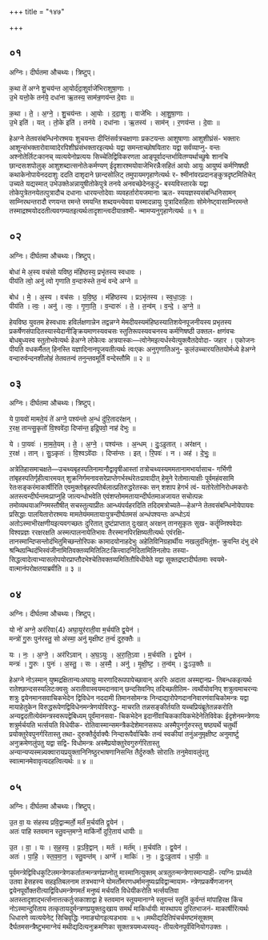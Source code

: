 +++
title = "१४७"

+++


## ०१
अग्निः। दीर्घतमा औचथ्यः। त्रिष्टुप्।

क॒था ते॑ अग्ने शु॒चय॑न्त आ॒योर्द॑दा॒शुर्वाजे॑भिराशुषा॒णाः ।  
उ॒भे यत्तो॒के तन॑ये॒ दधा॑ना ऋ॒तस्य॒ साम॑न्र॒णय॑न्त दे॒वाः ॥

क॒था । ते॒ । अ॒ग्ने॒ । शु॒चय॑न्तः । आ॒योः । द॒दा॒शुः । वाजे॑भिः । आ॒शु॒षा॒णाः ।  
उ॒भे इति॑ । यत् । तो॒के इति॑ । तन॑ये । दधा॑नाः । ऋ॒तस्य॑ । साम॑न् । र॒णय॑न्त । दे॒वाः ॥

हेअग्ने तेतवसंबन्धिनोरश्मयः शुचयन्तः दीप्तिंसर्वत्रचक्षाणाः प्रकटयन्तः आशुषाणाः आशुशीघ्रंसं- भक्तारः आशून्संभक्तारोवाय्वादेरपिशीघ्रंसंभक्तारइत्यर्थः यद्वा समन्ताच्छोषयितारः यद्वा सर्वंव्याप्नु- वन्तः अश्नोतेर्लिटःकानच् व्यत्ययेनोप्रत्ययः सिच्चेतिद्विविकरणता आङ्पूर्वादन्तर्भावितण्यर्थाच्छुषेः शानचि छान्दसःशपोलुक् आशुशब्दात्सनोतेःकर्मण्यण् ईदृशारश्मयोवाजेभिरन्नैःसहितं आयोः आयुः आयुष्यं कर्मणिषष्ठी कथाकेनोपायेनददाशुः ददति दाशृदाने छान्दसोलिट् तमुपायमगृहाणेत्यर्थः र- श्मीनांवरप्रदानङ्कुत्रदृष्टमितिचेत् उच्यते यद्यस्मात् उभेउक्तेअन्नायुषीतोकेपुत्रे तनये अनवच्छेदेनकुटुं- बस्यविस्तारके यद्वा तोकेपुत्रेतनयेतत्पुत्रादौच दधानाः धारयन्तोदेवाः व्यवहर्तारोयजमानाः ऋत- स्ययज्ञस्यसंबन्धिनिसामन् साम्निरथन्तरादौ रणयन्त रमन्ते रमयन्ति शब्दयन्त्येववा यस्मादन्नायुः पुत्रादिसहिताः सोमेनेष्ट्वासाम्निरमन्ते तस्माद्रश्मयोददतीत्यवगम्यतइत्यर्थःतादृशान्त्वदीयान्रश्मी- न्मामप्यनुगृहाणेत्यर्थः ॥ १ ॥

## ०२
अग्निः। दीर्घतमा औचथ्यः। त्रिष्टुप्।

बोधा॑ मे अ॒स्य वच॑सो यविष्ठ॒ मंहि॑ष्ठस्य॒ प्रभृ॑तस्य स्वधावः ।  
पीय॑ति त्वो॒ अनु॑ त्वो गृणाति व॒न्दारु॑स्ते त॒न्वं॑ वन्दे अग्ने ॥

बोध॑ । मे॒ । अ॒स्य । वच॑सः । य॒वि॒ष्ठ॒ । मंहि॑ष्ठस्य । प्रऽभृ॑तस्य । स्व॒धा॒ऽवः॒ ।  
पीय॑ति । त्वः॒ । अनु॑ । त्वः॒ । गृ॒णा॒ति॒ । व॒न्दारुः॑ । ते॒ । त॒न्व॑म् । व॒न्दे॒ । अ॒ग्ने॒ ॥

हेयविष्ठ युवतम हेस्वधावः हविर्लक्षणान्नेन तद्वन्नग्ने मेमदीयस्यमंहिष्ठस्यातिशयेनपूजनीयस्य प्रभृतस्य प्रकर्षेणसंपादितस्यास्येदानीङ्क्रियमाणस्यवचसः स्तुतिरूपस्यवचनस्य कर्मणिषष्ठी उक्तल- क्षणंवचः बोधबुध्यस्व स्तुतोभवेत्यर्थः हेअग्ने लोकेत्वः अत्रयास्कः—त्वोनेमइत्यर्धस्येत्युक्त्वैतदेवोदा- जहार । एकोजनः पीयति वधकर्मैतत् हिनस्ति यज्ञादिनानपूजयतीत्यर्थः त्वःएकः अनुगृणातिअनु- कूलंउच्चारयतितयोर्मध्ये हेअग्ने वन्दारुर्वन्दनशीलोहं तेतवतन्वं तनुन्तवमूर्तिं वन्देस्तौमि ॥ २ ॥

## ०३
अग्निः। दीर्घतमा औचथ्यः। त्रिष्टुप्।

ये पा॒यवो॑ मामते॒यं ते॑ अग्ने॒ पश्य॑न्तो अ॒न्धं दु॑रि॒तादर॑क्षन् ।  
र॒रक्ष॒ तान्त्सु॒कृतो॑ वि॒श्ववे॑दा॒ दिप्स॑न्त॒ इद्रि॒पवो॒ नाह॑ देभुः ॥

ये । पा॒यवः॑ । मा॒म॒ते॒यम् । ते॒ । अ॒ग्ने॒ । पश्य॑न्तः । अ॒न्धम् । दुः॒ऽइ॒तात् । अर॑क्षन् ।  
र॒रक्ष॑ । तान् । सु॒ऽकृतः॑ । वि॒श्वऽवे॑दाः । दिप्स॑न्तः । इत् । रि॒पवः॑ । न । अह॑ । दे॒भुः॒ ॥

अत्रेतिहासमाचक्षते—उचथ्यबृहस्पतिनामानौद्वावृषीआस्तां तत्रोचथ्यस्यममतानामभार्यासाच- गर्भिणी तांबृहस्पतिर्गृहीत्वारमयत् शुक्रनिर्गमनावसरेप्राप्तेगर्भस्थंरेतःप्रावादीत् हेमुने रेतोमात्याक्षीः पूर्वमहंवसामि रेतःसङ्करंमाकार्षीरिति एवमुक्तोबृहस्पतिर्बलात्प्रतिरुद्धरेतस्कः सन् शशाप हेगर्भ त्वं- यतोरेतोनिरोधमकरोः अतस्त्वन्दीर्घन्तमःप्राप्नुहि जात्यन्धोभवेति एवंशप्तोममतायान्दीर्घतमाअजायत सचोत्पन्नः तमोव्यथयाअग्निमस्तौषीत् सचस्तुत्याप्रीतः आन्ध्यंपर्यहरदिति तदिदमत्रोच्यते—हेअग्ने तेतवसंबन्धिनोयेपायवः प्रसिद्धाः पालयितारोरश्मयः मामतेयंममतायाःपुत्रन्दीर्घतमसं अन्धंपश्यन्तः अन्धोऽयं अतोऽस्माभीरक्षणीयइत्यवगच्छतः दुरितात् दुष्टंप्राप्तात् दुःखात् अरक्षन् तानसुकृतः सुख- कर्तॄव्निश्ववेदाः विश्वप्रज्ञः ररक्षरक्षति अस्मत्पालनायेतिभावः तैरस्मानपिरक्षिष्यतीत्यर्थः एवंरक्षि- तानस्मान्दिप्सन्तोदंभितुमिच्छन्तोरिपकः कामादयोनाहदेभुः अहेतिविनिग्रहार्थीयः नखलुदंभितुंश- क्रुवन्ति दंभु दंभे श्रन्थिग्रन्थिदंभिस्वंजीनामितिवक्तव्यमितिलिटःकित्त्वादनिदितामितिनलोपः तस्या- सिद्धत्वादेत्वाभ्यासलोपयोरप्राप्तौदभेश्चेतिवक्तव्यमितितौविधीयेते यद्वा सूक्तद्रष्टादीर्घतमाः स्वयमे- वात्मानंपरोक्षतयाब्रवीति ॥ ३ ॥

## ०४
अग्निः। दीर्घतमा औचथ्यः। त्रिष्टुप्।

यो नो॑ अग्ने॒ अर॑रिवा{4} अघा॒युर॑राती॒वा म॒र्चय॑ति द्व॒येन॑ ।  
मन्त्रो॑ गु॒रुः पुन॑रस्तु॒ सो अ॑स्मा॒ अनु॑ मृक्षीष्ट त॒न्वं॑ दुरु॒क्तैः ॥

यः । नः॒ । अ॒ग्ने॒ । अर॑रिऽवान् । अ॒घ॒ऽयुः । अ॒रा॒ति॒ऽवा । म॒र्चय॑ति । द्व॒येन॑ ।  
मन्त्रः॑ । गु॒रुः । पुनः॑ । अ॒स्तु॒ । सः । अ॒स्मै॒ । अनु॑ । मृ॒क्षी॒ष्ट॒ । त॒न्व॑म् । दुः॒ऽउ॒क्तैः ॥

हेअग्ने नोऽस्मान् युष्मद्रक्षितान्यःअघायुः मारणादिरूपपापेच्छावान् अररिः अदाता अस्मद्दानप्र- तिबन्धकइत्यर्थः रातेश्छान्दसस्यलिटःक्वसुः अरातीवास्वयमदानवान् छन्दसिवनिप् तदिच्छतीतिम- त्वर्थीयोवनिप् शत्रुत्वमाचरन्यः शत्रुः द्वयेनमानसवाचिकभेदेन द्विविधेन नददामी तिमानसोमन्त्रः निन्दाद्यारोपेणदाननिवारणंवाचिकोमन्त्रः यद्वा मायाहेतुकेन विरुद्धरूपेणद्विविधेनमन्त्रेणयोविरुद्ध- माचरति तन्नसङ्कीर्तयति यच्चप्रियंब्रूतेतन्नकरोति अन्यद्वदतीत्येवंमन्त्रस्वरूपद्वेबिध्यम् पूर्वंमानसवा- चिकभेदेन इदानींवाचिककायिकभेदेनेतिविवेकः ईदृशेनमन्त्रेणयः शत्रुर्मर्चयति भर्त्सयति विधेयीक- रोतिवास्मान्समन्त्रैकदेशेमानसरूपः अस्मैपुनर्गुरुरस्तु षष्ठ्यर्थे चतुर्थी प्रयोक्तुरेवपुनर्गरितास्तु तथा- दुरुक्तैर्दुर्वाक्यैः निन्दारूपैर्वाचिकैः तन्वं स्वकीयां तनुंअनुमृक्षीष्ट अनुमार्ष्टु अनुक्रमेणलुंपतु यद्वा सद्वि- विधोमन्त्रः अस्मैप्रयोक्तुरेवगुरुर्गरितास्तु अन्यान्यप्यस्मन्न्यक्वारायप्रयुक्तानिनिष्ठुरभाषणानिसन्ति तैर्दुरुक्तैः सोरातिः तनुमेवावलुंपतु स्वात्मानमेवावृत्यदहत्वित्यर्थः ॥ ४ ॥

## ०५
अग्निः। दीर्घतमा औचथ्यः। त्रिष्टुप्।

उ॒त वा॒ यः स॑हस्य प्रवि॒द्वान्मर्तो॒ मर्तं॑ म॒र्चय॑ति द्व॒येन॑ ।  
अतः॑ पाहि स्तवमान स्तु॒वन्त॒मग्ने॒ माकि॑र्नो दुरि॒ताय॑ धायीः ॥

उ॒त । वा॒ । यः । स॒ह॒स्य॒ । प्र॒ऽवि॒द्वान् । मर्तः॑ । मर्त॑म् । म॒र्चय॑ति । द्व॒येन॑ ।  
अतः॑ । पा॒हि॒ । स्त॒व॒मा॒न॒ । स्तु॒वन्त॑म् । अग्ने॑ । माकिः॑ । नः॒ । दुः॒ऽइ॒ताय॑ । धा॒यीः॒ ॥

पूर्वमन्त्रेद्विविधकुटिलमन्त्रेणकर्तातन्मन्त्रणंप्राप्नोतु मास्मानित्युक्तम् अत्रतुतन्मन्त्रेणास्मान्पाही- त्यग्निः प्रार्थ्यते उतवा हेसहस्य सहइतिबलनाम तत्रभवाग्ने योमर्तोमरणधर्मामनुष्यःप्रविद्वान्मायाम- न्त्रेणप्रकर्षेणजानन् द्वयेनपूर्वोक्तरीत्याद्विविधमन्त्रेणमर्तं मनुष्यं मर्चयति विधेयीकरोति भर्त्सयतिवा अतस्तादृशाद्भर्त्सनात्तत्कर्तुःसकाशाद्वा हे स्तवमान स्तूयमानाग्ने स्तुवन्तं स्तुतिं कुर्वन्तं मांपाहिरक्ष किंच नोऽस्मान्दुरिताय तत्कृतायदुर्मन्त्रणप्रयुक्तदुःखाय समर्थं माकिर्धायीः मास्थापय दुरितभाजनं- माकार्षीरित्यर्थः धिधारणे व्यत्ययेनेट् सिचिवृद्धिः नमाङ्योगइत्यडभावः ॥ ५ ॥मथीद्यदितिपंचर्चमष्टमंसूक्तम् दैर्घतमसन्त्रैष्टुभमाग्नेयं मथीद्यदित्यनुक्रमणिका सूक्तत्रयमध्यस्यतृ- तीयत्वेनपूर्वंविनियोगउक्तः ।